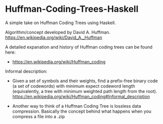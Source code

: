 # Huffman-Coding-Trees-Haskell
A simple take on Huffman Coding Trees using Haskell. 

Algorithm/concept developed by David A. Huffman. https://en.wikipedia.org/wiki/David_A._Huffman

A detailed expanation and history of Huffman coding trees can be found here:
  - https://en.wikipedia.org/wiki/Huffman_coding
  
Informal description:
  - Given a set of symbols and their weights, find a prefix-free binary code (a set of codewords)
    with minimum expect codeword length (equivalently, a tree with minimum weighted path length
    from the root).
    https://en.wikipedia.org/wiki/Huffman_coding#Informal_description
    
  - Another way to think of a Huffman Coding Tree is lossless data compression. Basically the concept
    behind what happens when you compress a file into a .zip

